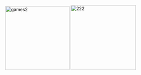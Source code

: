<img width="203" alt="games2" src="https://github.com/Sunmarli/gamesApp2.0/assets/118188337/8490a8c0-f98e-4757-9fd1-75b0e15a01b7">
<img width="206" alt="222" src="https://github.com/Sunmarli/gamesApp2.0/assets/118188337/f09b1c5f-6317-44f6-99a5-495cce5859fa">
